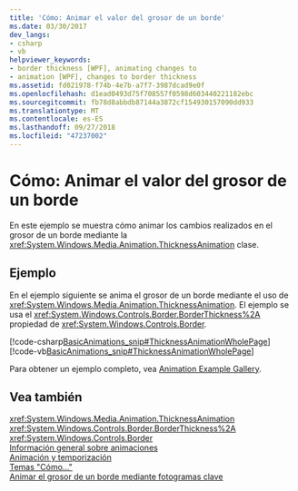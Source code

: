 ```yaml
---
title: 'Cómo: Animar el valor del grosor de un borde'
ms.date: 03/30/2017
dev_langs:
- csharp
- vb
helpviewer_keywords:
- border thickness [WPF], animating changes to
- animation [WPF], changes to border thickness
ms.assetid: fd021978-f74b-4e7b-a7f7-3987dcad9e0f
ms.openlocfilehash: d1ead0493d75f708557f0598d603440221182ebc
ms.sourcegitcommit: fb78d8abbdb87144a3872cf154930157090dd933
ms.translationtype: MT
ms.contentlocale: es-ES
ms.lasthandoff: 09/27/2018
ms.locfileid: "47237002"
---
```

# <a name="how-to-animate-a-borderthickness-value"></a>Cómo: Animar el valor del grosor de un borde
En este ejemplo se muestra cómo animar los cambios realizados en el grosor de un borde mediante la <xref:System.Windows.Media.Animation.ThicknessAnimation> clase.  
  
## <a name="example"></a>Ejemplo  
 En el ejemplo siguiente se anima el grosor de un borde mediante el uso de <xref:System.Windows.Media.Animation.ThicknessAnimation>. El ejemplo se usa el <xref:System.Windows.Controls.Border.BorderThickness%2A> propiedad de <xref:System.Windows.Controls.Border>.  
  
 [!code-csharp[BasicAnimations_snip#ThicknessAnimationWholePage](../../../../samples/snippets/csharp/VS_Snippets_Wpf/BasicAnimations_snip/CSharp/ThicknessAnimationExample.cs#thicknessanimationwholepage)]
 [!code-vb[BasicAnimations_snip#ThicknessAnimationWholePage](../../../../samples/snippets/visualbasic/VS_Snippets_Wpf/BasicAnimations_snip/VisualBasic/ThicknessAnimationExample.vb#thicknessanimationwholepage)]  
  
 Para obtener un ejemplo completo, vea [Animation Example Gallery](https://go.microsoft.com/fwlink/?LinkID=159969).  
  
## <a name="see-also"></a>Vea también  
 <xref:System.Windows.Media.Animation.ThicknessAnimation>  
 <xref:System.Windows.Controls.Border.BorderThickness%2A>  
 <xref:System.Windows.Controls.Border>  
 [Información general sobre animaciones](../../../../docs/framework/wpf/graphics-multimedia/animation-overview.md)  
 [Animación y temporización](https://msdn.microsoft.com/library/7d83765b-d5ae-41b1-b423-80206e1124aa)  
 [Temas "Cómo..."](../../../../docs/framework/wpf/graphics-multimedia/animation-and-timing-how-to-topics.md)  
 [Animar el grosor de un borde mediante fotogramas clave](../../../../docs/framework/wpf/graphics-multimedia/how-to-animate-the-thickness-of-a-border-by-using-key-frames.md)
